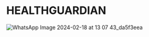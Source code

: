 # HEALTHGUARDIAN


![WhatsApp Image 2024-02-18 at 13 07 43_da5f3eea](https://github.com/user-attachments/assets/a37e694a-4882-4b6c-8b0f-51fada359201)


